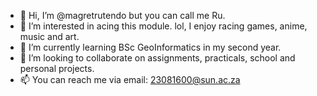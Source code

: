 - 👋 Hi, I’m @magretrutendo but you can call me Ru.
- 👀 I’m interested in acing this module. lol, I enjoy racing games, anime, music and art.
- 🌱 I’m currently learning BSc GeoInformatics in my second year.
- 💞️ I’m looking to collaborate on assignments, practicals, school and personal projects.
- 📫 You can reach me via email: 23081600@sun.ac.za

<!---
magretrutendo/magretrutendo is a ✨ special ✨ repository because its `README.md` (this file) appears on your GitHub profile.
You can click the Preview link to take a look at your changes.
--->
